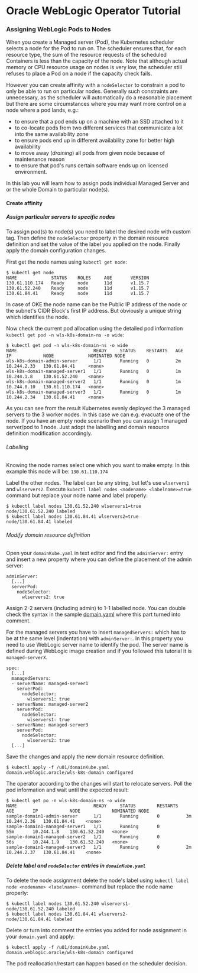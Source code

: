 # Oracle WebLogic Operator Tutorial #

### Assigning WebLogic Pods to Nodes ###

When you create a Managed server (Pod), the Kubernetes scheduler selects a node for the Pod to run on. The scheduler ensures that, for each resource type, the sum of the resource requests of the scheduled Containers is less than the capacity of the node. Note that although actual memory or CPU resource usage on nodes is very low, the scheduler still refuses to place a Pod on a node if the capacity check fails.

However you can create affinity with a `nodeSelector` to constrain a pod to only be able to run on particular nodes. Generally such constraints are unnecessary, as the scheduler will automatically do a reasonable placement but there are some circumstances where you may want more control on a node where a pod lands, e.g.:

- to ensure that a pod ends up on a machine with an SSD attached to it
- to co-locate pods from two different services that communicate a lot into the same availability zone
- to ensure pods end up in different availability zone for better high availability
- to move away (*draining*) all pods from given node because of maintenance reason
- to ensure that pod's runs certain software ends up on licensed environment.

In this lab you will learn how to assign pods individual Managed Server and or the whole Domain to particular node(s).

#### Create affinity  ####

##### Assign particular servers to specific nodes #####

To assign pod(s) to node(s) you need to label the desired node with custom tag. Then define the `nodeSelector` property in the domain resource definition and set the value of the label you applied on the node. Finally apply the domain configuration changes.

First get the node names using `kubectl get node`:
```
$ kubectl get node
NAME             STATUS    ROLES     AGE       VERSION
130.61.110.174   Ready     node      11d       v1.15.7
130.61.52.240    Ready     node      11d       v1.15.7
130.61.84.41     Ready     node      11d       v1.15.7
```

In case of OKE the node name can be the Public IP address of the node or the subnet's CIDR Block's first IP address. But obviously a unique string which identifies the node.

Now check the current pod allocation using the detailed pod information `kubectl get pod -n wls-k8s-domain-ns -o wide`:
```
$ kubectl get pod -n wls-k8s-domain-ns -o wide
NAME                             READY     STATUS    RESTARTS   AGE       IP            NODE             NOMINATED NODE
wls-k8s-domain-admin-server      1/1       Running   0          2m        10.244.2.33   130.61.84.41     <none>
wls-k8s-domain-managed-server1   1/1       Running   0          1m        10.244.1.8    130.61.52.240    <none>
wls-k8s-domain-managed-server2   1/1       Running   0          1m        10.244.0.10   130.61.110.174   <none>
wls-k8s-domain-managed-server3   1/1       Running   0          1m        10.244.2.34   130.61.84.41     <none>
```

As you can see from the result Kubernetes evenly deployed the 3 managed servers to the 3 worker nodes. In this case we can e.g. evacuate one of the node. If you have an empty node scenario then you can assign 1 managed server/pod to 1 node. Just adopt the labelling and domain resource definition modification accordingly.

###### Labelling ######

Knowing the node names select one which you want to make empty. In this example this node will be: `130.61.110.174`

Label the other nodes. The label can be any string, but let's use `wlservers1` and `wlservers2`. Execute `kubectl label nodes <nodename> <labelname>=true` command but replace your node name and label properly:
```
$ kubectl label nodes 130.61.52.240 wlservers1=true
node/130.61.52.240 labeled
$ kubectl label nodes 130.61.84.41 wlservers2=true
node/130.61.84.41 labeled
```
###### Modify domain resource definition ######

Open your `domainKube.yaml` in text editor and find the `adminServer:` entry and insert a new property where you can define the placement of the admin server:
```
adminServer:
  [...]
  serverPod:
    nodeSelector:
      wlservers2: true
```
Assign 2-2 servers (including admin) to 1-1 labelled node.
You can double check the syntax in the sample [domain.yaml](https://github.com/tazlambert/weblogic-operator-tutorial/blob/master/domainKube.yaml) where this part turned into comment.

For the managed servers you have to insert `managedServers:` which has to be at the same level (indentation) with `adminServer:`. In this property you need to use WebLogic server name to identify the pod. The server name is defined during WebLogic image creation and if you followed this tutorial it is `managed-serverX`.
```
spec:
  [...]
  managedServers:
  - serverName: managed-server1
    serverPod:
      nodeSelector:
        wlservers1: true
  - serverName: managed-server2
    serverPod:
      nodeSelector:
        wlservers1: true
  - serverName: managed-server3
    serverPod:
      nodeSelector:
        wlservers2: true
  [...]
```
Save the changes and apply the new domain resource definition.
```
$ kubectl apply -f /u01/domainKube.yaml
domain.weblogic.oracle/wls-k8s-domain configured
```
The operator according to the changes will start to relocate servers. Poll the pod information and wait until the expected result:
```
$ kubectl get po -n wls-k8s-domain-ns -o wide
NAME                             READY     STATUS        RESTARTS   AGE       IP            NODE            NOMINATED NODE
sample-domain1-admin-server      1/1       Running       0          3m        10.244.2.36   130.61.84.41    <none>
sample-domain1-managed-server1   1/1       Running       0          55m       10.244.1.8    130.61.52.240   <none>
sample-domain1-managed-server2   1/1       Running       0          56s       10.244.1.9    130.61.52.240   <none>
sample-domain1-managed-server3   1/1       Running       0          2m        10.244.2.37   130.61.84.41    <none>
```

##### Delete label and `nodeSelector` entries in `domainKube.yaml` #####

To delete the node assignment delete the node's label using `kubectl label node <nodename> <labelname>-` command but replace the node name properly:
```
$ kubectl label nodes 130.61.52.240 wlservers1-
node/130.61.52.240 labeled
$ kubectl label nodes 130.61.84.41 wlservers2-
node/130.61.84.41 labeled
```
Delete or turn into comment the entries you added for node assignment in your `domain.yaml` and apply:
```
$ kubectl apply -f /u01/domainKube.yaml
domain.weblogic.oracle/wls-k8s-domain configured
```
The pod reallocation/restart can happen based on the scheduler decision.
